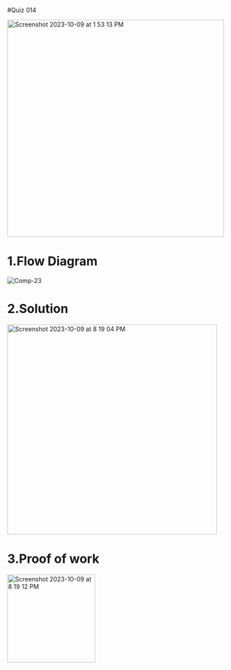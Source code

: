 #Quiz 014

<img width="498" alt="Screenshot 2023-10-09 at 1 53 13 PM" src="https://github.com/K-Schriber/Unit-1-Comp-Sci/assets/142757998/61be4b24-7b89-44b7-9bc4-c8a3026ce94e">


# 1.Flow Diagram
![Comp-23](https://github.com/K-Schriber/Unit-1-Comp-Sci/assets/142757998/462520b1-603f-4147-a2a7-87d95bdddbb1)


# 2.Solution
<img width="482" alt="Screenshot 2023-10-09 at 8 19 04 PM" src="https://github.com/K-Schriber/Unit-1-Comp-Sci/assets/142757998/decc15aa-c636-4ea0-8a2d-e4349c923028">


# 3.Proof of work

<img width="202" alt="Screenshot 2023-10-09 at 8 19 12 PM" src="https://github.com/K-Schriber/Unit-1-Comp-Sci/assets/142757998/fe14c885-8b4b-47b6-89d0-c316ccb900bc">



